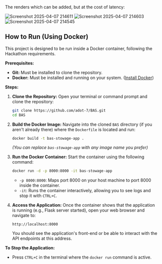 The renders which can be added, but at the cost of latency:

![Screenshot 2025-04-07 214611](https://github.com/user-attachments/assets/85086d73-8309-4b0a-90bc-79506d73bf1b)
![Screenshot 2025-04-07 214603](https://github.com/user-attachments/assets/2ab2f737-c4e0-41a6-9ade-1a7aac27576b)
![Screenshot 2025-04-07 214545](https://github.com/user-attachments/assets/b65e262f-a7e7-4c77-8c5d-1467fc9ac9d3)


## How to Run (Using Docker)

This project is designed to be run inside a Docker container, following the Hackathon requirements.

**Prerequisites:**

*   **Git:** Must be installed to clone the repository.
*   **Docker:** Must be installed and running on your system. ([Install Docker](https://docs.docker.com/get-docker/))

**Steps:**

1.  **Clone the Repository:**
    Open your terminal or command prompt and clone the repository:
    ```bash
    git clone https://github.com/adot-7/BAS.git
    cd BAS
    ```

2.  **Build the Docker Image:**
    Navigate into the cloned `BAS` directory (if you aren't already there) where the `Dockerfile` is located and run:
    ```bash
    docker build -t bas-stowage-app .
    ```
    *(You can replace `bas-stowage-app` with any image name you prefer)*

3.  **Run the Docker Container:**
    Start the container using the following command:
    ```bash
    docker run -d -p 8000:8000 -it bas-stowage-app
    ```
    *   `-p 8000:8000`: Maps port 8000 on your host machine to port 8000 inside the container.
    *   `-it`: Runs the container interactively, allowing you to see logs and stop it with `CTRL+C`.

4.  **Access the Application:**
    Once the container shows that the application is running (e.g., Flask server started), open your web browser and navigate to:
    ```
    http://localhost:8000
    ```
    You should see the application's front-end or be able to interact with the API endpoints at this address.

**To Stop the Application:**

*   Press `CTRL+C` in the terminal where the `docker run` command is active.

